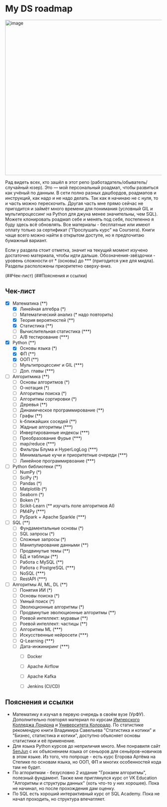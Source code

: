 # My DS roadmap

<img width="665" height="499" alt="image" src="https://github.com/user-attachments/assets/13e400f5-3ac7-4f87-8ff5-42db96895f47" />

Рад видеть всех, кто зашёл в этот репо (работадатель/обыватель/случайный юзер). Это — мой персональный роадмап, чтобы развиться как учёный по данным. В сети полно разных дашбордов, роадмапов и инструкций, как надо и не надо делать. Так как я начинаю не с нуля, то и часть можно перескочить. Другая часть мне прямо сейчас не пригодится и займёт много времени для понимания (условный GIL и мультипроцессинг на Python для джуна менее значительны, чем SQL). Можете клонировать роадмап себе и менять под себя, постепенно я буду здесь всё обновлять. Все материалы - бесплатные или имеют оплату только за сертификат ("Прослушать курс" на Coursera). Книги чаще всего можно найти в открытом доступе, но я предпочитаю бумажный вариант.

Если у раздела стоит отметка, значит на текущий момент изучено достаточно материала, чтобы идти дальше.
Обозначения-звёздочки - уровень сложности от * (основы) до *** (пригодится уже для мидла). Разделы расположены приоритетно сверху-вниз.

(##Чек-лист)
(##Пояснения и ссылки)

## Чек-лист

- [X] Математика (**)
    - [X] Линейная алгебра (*)
    - [ ] Математический анализ (* надо повторить)
    - [X] Теория вероятностей (**)
    - [X] Статистика (**)
    - [ ] Вычислительная статистика (***)
    - [ ] A/B тестирование (***)
- [X] Python (**)
    - [X] Основы языка (*)
    - [X] ФП (**)
    - [X] ООП (**)
    - [ ] Мультипроцессинг и GIL (***)
    - [ ] Доп. главы (***)
- [ ] Алгоритмика (**)
    - [ ] Основы алгоритмов (*)
    - [ ] О-нотация (*)
    - [ ] Алгоритмы поиска (*)
    - [ ] Алгоритмы сортировки (*)
    - [ ] Деревья (**)
    - [ ] Динамическое программирование (**)
    - [ ] Графы (**)
    - [ ] k-ближайших соседей (**)
    - [ ] Жадные алгоритмы (***)
    - [ ] Инвертированные индексы (***)
    - [ ] Преобразование Фурье (***)
    - [ ] map/reduce (***)
    - [ ] Фильтры Блума и HyperLogLog (***)
    - [ ] Минимальные кучи и приоритетные очереди (***)
    - [ ] Линейное программирвоание (***)
- [ ] Python библиотеки (**)
    - [ ] NumPy (*)
    - [ ] SciPy (*)
    - [ ] Pandas (*)
    - [ ] Matplotlib (*)
    - [ ] Seaborn (*)
    - [ ] Boken (*)
    - [ ] Scikit-Learn (** изучать поле алгоритмов AI)
    - [ ] PM4Py (***)
    - [ ] PySpark + Apache Sparkle (***)
- [ ] SQL (**)
    - [ ] Фундаментальные основы (*)
    - [ ] SQL запросы (*)
    - [ ] Сложные запросы (*)
    - [ ] Манипулирование данными (**)
    - [ ] Продвинутые темы (**)
    - [ ] БД и таблицы (**)
    - [ ] Работа с MySQL (**)
    - [ ] Работа с PostgreSQL (***)
    - [ ] NoSQL (***)
    - [ ] RestAPI (***)
- [ ] Алгоритмы AI, ML, DL (**)
    - [ ] Понятия ИИ (*)
    - [ ] Основы поиска (*)
    - [ ] Умный поиск (*)
    - [ ] Эволюционные алгоритмы (*)
    - [ ] Продвинутые эволюционные алгоритмы (**)
    - [ ] Роевой интеллект: муравьи (**)
    - [ ] Роевой интеллект: частицы (**)
    - [ ] Алгоритмы ML (***)
    - [ ] Искусственные нейросети (***)
    - [ ] Q-Learning (***)
  - [ ] Дата-инжиниринг (***)
    - [ ] Docker
    - [ ] Apache Airflow
    - [ ] Apache Kafka
    - [ ] Jenkins (CI/CD)
  

## Пояснения и ссылки
* Математику я изучал в первую очередь в своём вузе (УрФУ). Дополнительно повторял материал по курсам [Имперского Колледжа Лондона](https://www.coursera.org/specializations/mathematics-machine-learning) и [Университета Колорадо](https://www.coursera.org/learn/algebra-and-differential-calculus-for-data-science). По статистике рекомендую книги Владимира Савельева "Статистика и котики" и "Бизнес, статистика и котики", доступно объясняет основы статистики и её применение.
* Для языка Python курсов до неприличия много. Мне понравиля сайт [SenJun](https://senjun.ru/courses/python) с их объяснением языка от сеньоров для сеньёров-новичков в этом языке. Из того, что попроще - есть курс Егорова Артёма на Степике по основам языка, но ООП, ФП и многих особенностей кода там не будет.
* По аглоритмам - безусловно 2 издание "Грокаем алгоритмы", полезный фундамент. Также мне приглянулся курс от VK Education "Алгоритмы и структуры данных" (хоть что-то у них хорошее). Пока не начинал, но после прохождения дам оценку.
* По SQL есть хороший интерактивный курс от SQL Academy. Пока не начал проходить, но структура впечатляет.
